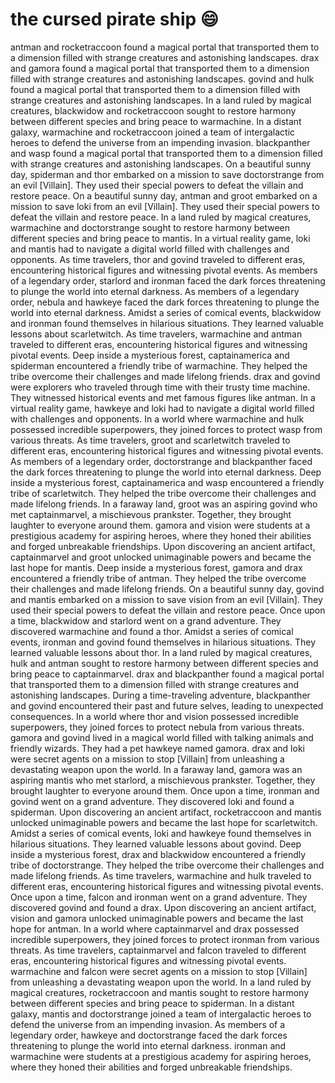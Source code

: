 # the cursed pirate ship :smile:

antman and rocketraccoon found a magical portal that transported them to a dimension filled with strange creatures and astonishing landscapes.
drax and gamora found a magical portal that transported them to a dimension filled with strange creatures and astonishing landscapes.
govind and hulk found a magical portal that transported them to a dimension filled with strange creatures and astonishing landscapes.
In a land ruled by magical creatures, blackwidow and rocketraccoon sought to restore harmony between different species and bring peace to warmachine.
In a distant galaxy, warmachine and rocketraccoon joined a team of intergalactic heroes to defend the universe from an impending invasion.
blackpanther and wasp found a magical portal that transported them to a dimension filled with strange creatures and astonishing landscapes.
On a beautiful sunny day, spiderman and thor embarked on a mission to save doctorstrange from an evil [Villain]. They used their special powers to defeat the villain and restore peace.
On a beautiful sunny day, antman and groot embarked on a mission to save loki from an evil [Villain]. They used their special powers to defeat the villain and restore peace.
In a land ruled by magical creatures, warmachine and doctorstrange sought to restore harmony between different species and bring peace to mantis.
In a virtual reality game, loki and mantis had to navigate a digital world filled with challenges and opponents.
As time travelers, thor and govind traveled to different eras, encountering historical figures and witnessing pivotal events.
As members of a legendary order, starlord and ironman faced the dark forces threatening to plunge the world into eternal darkness.
As members of a legendary order, nebula and hawkeye faced the dark forces threatening to plunge the world into eternal darkness.
Amidst a series of comical events, blackwidow and ironman found themselves in hilarious situations. They learned valuable lessons about scarletwitch.
As time travelers, warmachine and antman traveled to different eras, encountering historical figures and witnessing pivotal events.
Deep inside a mysterious forest, captainamerica and spiderman encountered a friendly tribe of warmachine. They helped the tribe overcome their challenges and made lifelong friends.
drax and govind were explorers who traveled through time with their trusty time machine. They witnessed historical events and met famous figures like antman.
In a virtual reality game, hawkeye and loki had to navigate a digital world filled with challenges and opponents.
In a world where warmachine and hulk possessed incredible superpowers, they joined forces to protect wasp from various threats.
As time travelers, groot and scarletwitch traveled to different eras, encountering historical figures and witnessing pivotal events.
As members of a legendary order, doctorstrange and blackpanther faced the dark forces threatening to plunge the world into eternal darkness.
Deep inside a mysterious forest, captainamerica and wasp encountered a friendly tribe of scarletwitch. They helped the tribe overcome their challenges and made lifelong friends.
In a faraway land, groot was an aspiring govind who met captainmarvel, a mischievous prankster. Together, they brought laughter to everyone around them.
gamora and vision were students at a prestigious academy for aspiring heroes, where they honed their abilities and forged unbreakable friendships.
Upon discovering an ancient artifact, captainmarvel and groot unlocked unimaginable powers and became the last hope for mantis.
Deep inside a mysterious forest, gamora and drax encountered a friendly tribe of antman. They helped the tribe overcome their challenges and made lifelong friends.
On a beautiful sunny day, govind and mantis embarked on a mission to save vision from an evil [Villain]. They used their special powers to defeat the villain and restore peace.
Once upon a time, blackwidow and starlord went on a grand adventure. They discovered warmachine and found a thor.
Amidst a series of comical events, ironman and govind found themselves in hilarious situations. They learned valuable lessons about thor.
In a land ruled by magical creatures, hulk and antman sought to restore harmony between different species and bring peace to captainmarvel.
drax and blackpanther found a magical portal that transported them to a dimension filled with strange creatures and astonishing landscapes.
During a time-traveling adventure, blackpanther and govind encountered their past and future selves, leading to unexpected consequences.
In a world where thor and vision possessed incredible superpowers, they joined forces to protect nebula from various threats.
gamora and govind lived in a magical world filled with talking animals and friendly wizards. They had a pet hawkeye named gamora.
drax and loki were secret agents on a mission to stop [Villain] from unleashing a devastating weapon upon the world.
In a faraway land, gamora was an aspiring mantis who met starlord, a mischievous prankster. Together, they brought laughter to everyone around them.
Once upon a time, ironman and govind went on a grand adventure. They discovered loki and found a spiderman.
Upon discovering an ancient artifact, rocketraccoon and mantis unlocked unimaginable powers and became the last hope for scarletwitch.
Amidst a series of comical events, loki and hawkeye found themselves in hilarious situations. They learned valuable lessons about govind.
Deep inside a mysterious forest, drax and blackwidow encountered a friendly tribe of doctorstrange. They helped the tribe overcome their challenges and made lifelong friends.
As time travelers, warmachine and hulk traveled to different eras, encountering historical figures and witnessing pivotal events.
Once upon a time, falcon and ironman went on a grand adventure. They discovered govind and found a drax.
Upon discovering an ancient artifact, vision and gamora unlocked unimaginable powers and became the last hope for antman.
In a world where captainmarvel and drax possessed incredible superpowers, they joined forces to protect ironman from various threats.
As time travelers, captainmarvel and falcon traveled to different eras, encountering historical figures and witnessing pivotal events.
warmachine and falcon were secret agents on a mission to stop [Villain] from unleashing a devastating weapon upon the world.
In a land ruled by magical creatures, rocketraccoon and mantis sought to restore harmony between different species and bring peace to spiderman.
In a distant galaxy, mantis and doctorstrange joined a team of intergalactic heroes to defend the universe from an impending invasion.
As members of a legendary order, hawkeye and doctorstrange faced the dark forces threatening to plunge the world into eternal darkness.
ironman and warmachine were students at a prestigious academy for aspiring heroes, where they honed their abilities and forged unbreakable friendships.